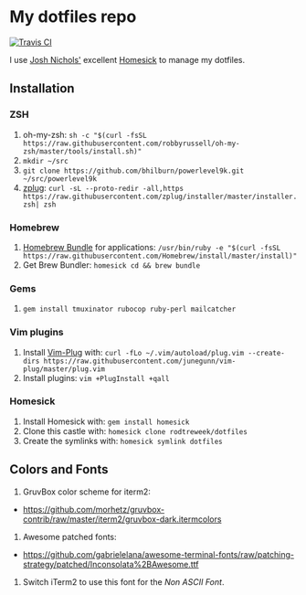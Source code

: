 # My dotfiles repo

[![Travis CI](https://travis-ci.org/rodtreweek/dotfiles.svg?branch=master)](https://travis-ci.org/rodtreweek/dotfiles)


I use [Josh Nichols'](https://github.com/technicalpickles) excellent [Homesick](https://github.com/technicalpickles/homesick) to manage my dotfiles.

## Installation

### ZSH

1. oh-my-zsh: `sh -c "$(curl -fsSL https://raw.githubusercontent.com/robbyrussell/oh-my-zsh/master/tools/install.sh)"`
1. `mkdir ~/src`
1. `git clone https://github.com/bhilburn/powerlevel9k.git ~/src/powerlevel9k`
1. [zplug](https://github.com/zplug/zplug): `curl -sL --proto-redir -all,https https://raw.githubusercontent.com/zplug/installer/master/installer.zsh| zsh`

### Homebrew

1. [Homebrew Bundle](https://github.com/Homebrew/homebrew-bundle) for applications: `/usr/bin/ruby -e "$(curl -fsSL https://raw.githubusercontent.com/Homebrew/install/master/install)"`
1. Get Brew Bundler: `homesick cd && brew bundle`

### Gems

1. `gem install tmuxinator rubocop ruby-perl mailcatcher`

### Vim plugins

1. Install [Vim-Plug](https://github.com/junegunn/vim-plug) with: `curl -fLo ~/.vim/autoload/plug.vim --create-dirs https://raw.githubusercontent.com/junegunn/vim-plug/master/plug.vim`
1. Install plugins: `vim +PlugInstall +qall`

### Homesick

1. Install Homesick with: `gem install homesick`
1. Clone this castle with: `homesick clone rodtreweek/dotfiles`
1. Create the symlinks with: `homesick symlink dotfiles`

## Colors and Fonts

1. GruvBox color scheme for iterm2: 
* <https://github.com/morhetz/gruvbox-contrib/raw/master/iterm2/gruvbox-dark.itermcolors>
1. Awesome patched fonts:
* <https://github.com/gabrielelana/awesome-terminal-fonts/raw/patching-strategy/patched/Inconsolata%2BAwesome.ttf>
1. Switch iTerm2 to use this font for the *Non ASCII Font*.
